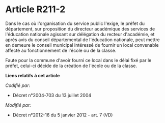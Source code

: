 # Article R211-2

Dans le cas où l'organisation du service public l'exige, le préfet du département, sur proposition du directeur académique
des services de l'éducation nationale agissant sur délégation du recteur d'académie, et après avis du conseil départemental
de l'éducation nationale, peut mettre en demeure le conseil municipal intéressé de fournir un local convenable affecté au
fonctionnement de l'école ou de la classe. 

Faute pour la commune d'avoir fourni ce local dans le délai fixé par le préfet, celui-ci décide de la création de l'école ou
de la classe.

**Liens relatifs à cet article**

_Codifié par_:

  - Décret n°2004-703 du 13 juillet 2004

_Modifié par_:

  - Décret n°2012-16 du 5 janvier 2012 - art. 7 (VD)
